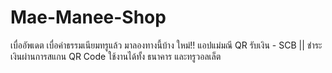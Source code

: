 # Mae-Manee-Shop
เบื่ออัพเดต เบื่อค่าธรรมเนียมทรูแล้ว มาลองทางนี้บ้าง
ใหม่!! แอปแม่มณี QR รับเงิน - SCB
 || ชำระเงินผ่านการสแกน QR Code ใช้งานได้ทั้ง ธนาคาร และทรูวอลเล็ต
